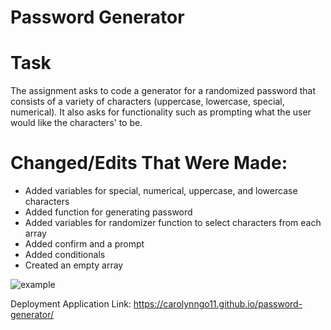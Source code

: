 # Password Generator

# Task
The assignment asks to code a generator for a randomized password that consists of a variety of characters (uppercase, lowercase, special, numerical). It also asks for functionality such as prompting what the user would like the characters' to be.

# Changed/Edits That Were Made:
- Added variables for special, numerical, uppercase, and lowercase characters
- Added function for generating password
- Added variables for randomizer function to select characters from each array
- Added confirm and a prompt
- Added conditionals
- Created an empty array

![example](coding.jpg)

Deployment Application Link: https://carolynngo11.github.io/password-generator/